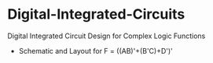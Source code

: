 # Digital-Integrated-Circuits

Digital Integrated Circuit Design for Complex Logic Functions

- Schematic and Layout for F = ((AB)'+(B'C)+D')'
